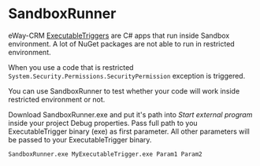 # SandboxRunner

eWay-CRM [ExecutableTriggers](https://github.com/eway-crm/triggers) are C# apps that run inside Sandbox environment. A lot of NuGet packages are not able to run in restricted environment.

When you use a code that is restricted `System.Security.Permissions.SecurityPermission` exception is triggered.

You can use SandboxRunner to test whether your code will work inside restricted environment or not.

Download SandboxRunner.exe and put it's path into *Start external program* inside your project Debug properties.
Pass full path to you ExecutableTrigger binary (exe) as first parameter. All other parameters will be passed to your ExecutableTrigger binary.

```
SandboxRunner.exe MyExecutableTrigger.exe Param1 Param2
```
